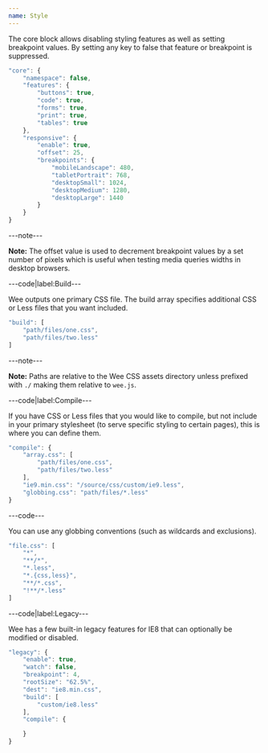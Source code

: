 ```yaml
---
name: Style
---
```


The core block allows disabling styling features as well as setting breakpoint values. By setting any key to false that feature or breakpoint is suppressed.

```javascript
"core": {
	"namespace": false,
	"features": {
		"buttons": true,
		"code": true,
		"forms": true,
		"print": true,
		"tables": true
	},
	"responsive": {
		"enable": true,
		"offset": 25,
		"breakpoints": {
			"mobileLandscape": 480,
			"tabletPortrait": 768,
			"desktopSmall": 1024,
			"desktopMedium": 1280,
			"desktopLarge": 1440
		}
	}
}
```

---note---

**Note:** The offset value is used to decrement breakpoint values by a set number of pixels which is useful when testing media queries widths in desktop browsers.

---code|label:Build---

Wee outputs one primary CSS file. The build array specifies additional CSS or Less files that you want included.

```javascript
"build": [
	"path/files/one.css",
	"path/files/two.less"
]
```

---note---

**Note:**  Paths are relative to the Wee CSS assets directory unless prefixed with `./` making them relative to `wee.js`.

---code|label:Compile---

If you have CSS or Less files that you would like to compile, but not include in your primary stylesheet (to serve specific styling to certain pages), this is where you can define them.

```javascript
"compile": {
	"array.css": [
		"path/files/one.css",
		"path/files/two.less"
	],
	"ie9.min.css": "/source/css/custom/ie9.less",
	"globbing.css": "path/files/*.less"
}
```

---code---

You can use any globbing conventions (such as wildcards and exclusions).

```javascript
"file.css": [
	"*",
	"**/*",
	"*.less",
	"*.{css,less}",
	"**/*.css",
	"!**/*.less"
]
```

---code|label:Legacy---

Wee has a few built-in legacy features for IE8 that can optionally be modified or disabled.

```javascript
"legacy": {
	"enable": true,
	"watch": false,
	"breakpoint": 4,
	"rootSize": "62.5%",
	"dest": "ie8.min.css",
	"build": [
		"custom/ie8.less"
	],
	"compile": {

	}
}
```